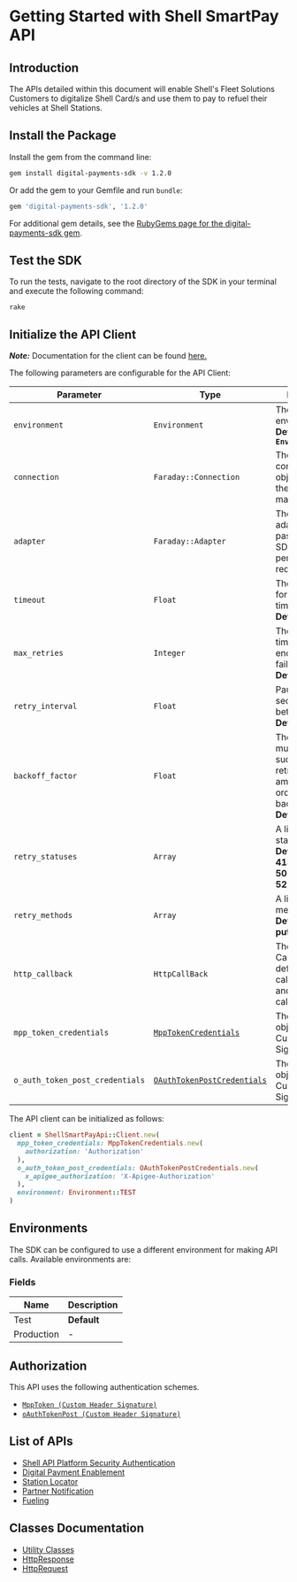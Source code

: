 
# Getting Started with Shell SmartPay API

## Introduction

The APIs detailed within this document will enable Shell's Fleet Solutions Customers to digitalize Shell Card/s and use them to pay to refuel their vehicles at Shell Stations.

## Install the Package

Install the gem from the command line:

```bash
gem install digital-payments-sdk -v 1.2.0
```

Or add the gem to your Gemfile and run `bundle`:

```ruby
gem 'digital-payments-sdk', '1.2.0'
```

For additional gem details, see the [RubyGems page for the digital-payments-sdk gem](https://rubygems.org/gems/digital-payments-sdk/versions/1.2.0).

## Test the SDK

To run the tests, navigate to the root directory of the SDK in your terminal and execute the following command:

```
rake
```

## Initialize the API Client

**_Note:_** Documentation for the client can be found [here.](https://www.github.com/sdks-io/digital-payments-ruby-sdk/tree/1.2.0/doc/client.md)

The following parameters are configurable for the API Client:

| Parameter | Type | Description |
|  --- | --- | --- |
| `environment` | `Environment` | The API environment. <br> **Default: `Environment.TEST`** |
| `connection` | `Faraday::Connection` | The Faraday connection object passed by the SDK user for making requests |
| `adapter` | `Faraday::Adapter` | The Faraday adapter object passed by the SDK user for performing http requests |
| `timeout` | `Float` | The value to use for connection timeout. <br> **Default: 60** |
| `max_retries` | `Integer` | The number of times to retry an endpoint call if it fails. <br> **Default: 0** |
| `retry_interval` | `Float` | Pause in seconds between retries. <br> **Default: 1** |
| `backoff_factor` | `Float` | The amount to multiply each successive retry's interval amount by in order to provide backoff. <br> **Default: 2** |
| `retry_statuses` | `Array` | A list of HTTP statuses to retry. <br> **Default: [408, 413, 429, 500, 502, 503, 504, 521, 522, 524]** |
| `retry_methods` | `Array` | A list of HTTP methods to retry. <br> **Default: %i[get put]** |
| `http_callback` | `HttpCallBack` | The Http CallBack allows defining callables for pre and post API calls. |
| `mpp_token_credentials` | [`MppTokenCredentials`](https://www.github.com/sdks-io/digital-payments-ruby-sdk/tree/1.2.0/doc/auth/custom-header-signature.md) | The credential object for Custom Header Signature |
| `o_auth_token_post_credentials` | [`OAuthTokenPostCredentials`](https://www.github.com/sdks-io/digital-payments-ruby-sdk/tree/1.2.0/doc/auth/custom-header-signature-1.md) | The credential object for Custom Header Signature |

The API client can be initialized as follows:

```ruby
client = ShellSmartPayApi::Client.new(
  mpp_token_credentials: MppTokenCredentials.new(
    authorization: 'Authorization'
  ),
  o_auth_token_post_credentials: OAuthTokenPostCredentials.new(
    x_apigee_authorization: 'X-Apigee-Authorization'
  ),
  environment: Environment::TEST
)
```

## Environments

The SDK can be configured to use a different environment for making API calls. Available environments are:

### Fields

| Name | Description |
|  --- | --- |
| Test | **Default** |
| Production | - |

## Authorization

This API uses the following authentication schemes.

* [`MppToken (Custom Header Signature)`](https://www.github.com/sdks-io/digital-payments-ruby-sdk/tree/1.2.0/doc/auth/custom-header-signature.md)
* [`oAuthTokenPost (Custom Header Signature)`](https://www.github.com/sdks-io/digital-payments-ruby-sdk/tree/1.2.0/doc/auth/custom-header-signature-1.md)

## List of APIs

* [Shell API Platform Security Authentication](https://www.github.com/sdks-io/digital-payments-ruby-sdk/tree/1.2.0/doc/controllers/shell-api-platform-security-authentication.md)
* [Digital Payment Enablement](https://www.github.com/sdks-io/digital-payments-ruby-sdk/tree/1.2.0/doc/controllers/digital-payment-enablement.md)
* [Station Locator](https://www.github.com/sdks-io/digital-payments-ruby-sdk/tree/1.2.0/doc/controllers/station-locator.md)
* [Partner Notification](https://www.github.com/sdks-io/digital-payments-ruby-sdk/tree/1.2.0/doc/controllers/partner-notification.md)
* [Fueling](https://www.github.com/sdks-io/digital-payments-ruby-sdk/tree/1.2.0/doc/controllers/fueling.md)

## Classes Documentation

* [Utility Classes](https://www.github.com/sdks-io/digital-payments-ruby-sdk/tree/1.2.0/doc/utility-classes.md)
* [HttpResponse](https://www.github.com/sdks-io/digital-payments-ruby-sdk/tree/1.2.0/doc/http-response.md)
* [HttpRequest](https://www.github.com/sdks-io/digital-payments-ruby-sdk/tree/1.2.0/doc/http-request.md)

